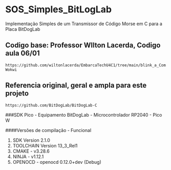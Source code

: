 # SOS_Simples_BitLogLab
Implementação Simples de um Transmissor de Código Morse em C para a Placa BitDogLab

## Codigo base: Professor WIlton Lacerda, Codigo aula 06/01
```https://github.com/wiltonlacerda/EmbarcaTechU4C1/tree/main/blink_a_ComWokwi```

## Referencia original, geral e ampla para este projeto 
```https://github.com/BitDogLab/BitDogLab-C```

###SDK Pico - Equipamento BitDogLab - Microcontrolador RP2040 - Pico W

####Versões de compilação - Funcional

1. SDK Version 2.1.0
2. TOOLCHAIN Version 13_3_Rel1
3. CMAKE - v3.28.6
4. NINJA - v1.12.1
5. OPENOCD - openocd 0.12.0+dev (Debug)